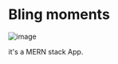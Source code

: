 # Bling moments
![image](https://user-images.githubusercontent.com/29799592/183403248-fe25e48e-addd-4d96-b4bb-26adc3142ba6.png)

it's a MERN stack App. 

